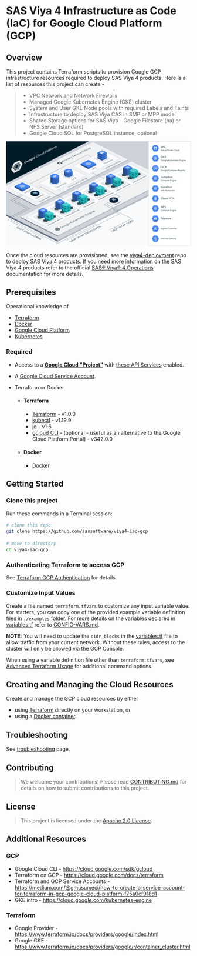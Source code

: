 # SAS Viya 4 Infrastructure as Code (IaC) for Google Cloud Platform (GCP)

## Overview

This project contains Terraform scripts to provision Google GCP infrastructure resources required to deploy SAS Viya 4 products. Here is a list of resources this project can create -

  >- VPC Network and Network Firewalls
  >- Managed Google Kubernetes Engine (GKE) cluster
  >- System and User GKE Node pools with required Labels and Taints
  >- Infrastructure to deploy SAS Viya CAS in SMP or MPP mode
  >- Shared Storage options for SAS Viya -  Google Filestore (ha) or NFS Server (standard)
  >- Google Cloud SQL for PostgreSQL instance, optional

[<img src="./docs/images/viya4-iac-gcp-diag.png" alt="Architecture Diagram" width="750"/>](./docs/images/viya4-iac-gcp-diag.png?raw=true)

Once the cloud resources are provisioned, see the [viya4-deployment](https://github.com/sassoftware/viya4-deployment) repo to deploy SAS Viya 4 products. If you need more information on the SAS Viya 4 products refer to the official [SAS&reg; Viya&reg; 4 Operations](https://go.documentation.sas.com/?cdcId=itopscdc&cdcVersion=v_001LTS&docsetId=itopswlcm&docsetTarget=home.htm&locale=en) documentation for more details.

## Prerequisites

Operational knowledge of 
- [Terraform](https://www.terraform.io/intro/index.html)
- [Docker](https://www.docker.com/)
- [Google Cloud Platform](https://cloud.google.com/)
- [Kubernetes](https://kubernetes.io/docs/concepts/)

### Required

- Access to a [**Google Cloud "Project"**](https://cloud.google.com/resource-manager/docs/creating-managing-projects) with [these API Services](docs/user/APIServices.md) enabled. 

- A [Google Cloud Service Account](./docs/user/TerraformGCPAuthentication.md).

- Terraform or Docker
  - #### Terraform
    - [Terraform](https://www.terraform.io/downloads.html) - v1.0.0
    - [kubectl](https://kubernetes.io/docs/tasks/tools/install-kubectl) - v1.19.9
    - [jq](https://stedolan.github.io/jq/) - v1.6
    - [gcloud CLI](https://cloud.google.com/sdk/gcloud) - (optional - useful as an alternative to the Google Cloud Platform Portal) - v342.0.0
  - #### Docker
    - [Docker](https://docs.docker.com/get-docker/)

## Getting Started

### Clone this project

Run these commands in a Terminal session:

```bash
# clone this repo
git clone https://github.com/sassoftware/viya4-iac-gcp

# move to directory
cd viya4-iac-gcp
```

### Authenticating Terraform to access GCP

See [Terraform GCP Authentication](./docs/user/TerraformGCPAuthentication.md) for details.

### Customize Input Values

Create a file named `terraform.tfvars` to customize any input variable value. For starters, you can copy one of the provided example variable definition files in `./examples` folder. For more details on the variables declared in [variables.tf](variables.tf) refer to [CONFIG-VARS.md](docs/CONFIG-VARS.md).

**NOTE:** You will need to update the `cidr_blocks` in the [variables.tf](variables.tf) file to allow traffic from your current network. Without these rules, access to the cluster will only be allowed via the GCP Console.

When using a variable definition file other than `terraform.tfvars`, see [Advanced Terraform Usage](docs/user/AdvancedTerraformUsage.md) for additional command options.

## Creating and Managing the Cloud Resources

Create and manage the GCP cloud resources by either 

- using [Terraform](docs/user/TerraformUsage.md) directly on your workstation, or
- using a [Docker container](docs/user/DockerUsage.md). 


## Troubleshooting

See [troubleshooting](./docs/Troubleshooting.md) page.

## Contributing

> We welcome your contributions! Please read [CONTRIBUTING.md](CONTRIBUTING.md) for details on how to submit contributions to this project. 

## License

> This project is licensed under the [Apache 2.0 License](LICENSE).

## Additional Resources

### GCP

- Google Cloud CLI - https://cloud.google.com/sdk/gcloud
- Terraform on GCP - https://cloud.google.com/docs/terraform
- Terraform and GCP Service Accounts - https://medium.com/@gmusumeci/how-to-create-a-service-account-for-terraform-in-gcp-google-cloud-platform-f75a0cf918d1
- GKE intro - https://cloud.google.com/kubernetes-engine

### Terraform 

- Google Provider - https://www.terraform.io/docs/providers/google/index.html
- Google GKE - https://www.terraform.io/docs/providers/google/r/container_cluster.html
